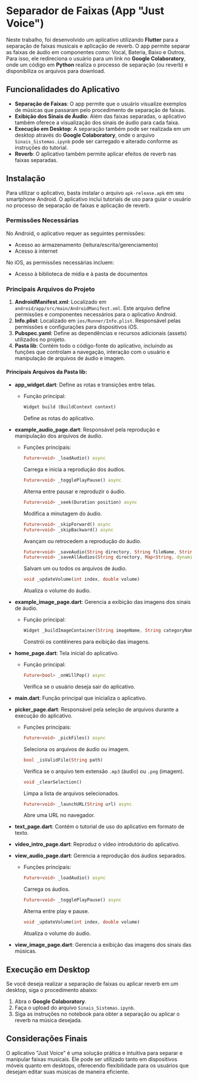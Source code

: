 # Separador de Faixas (App "Just Voice")

Neste trabalho, foi desenvolvido um aplicativo utilizando **Flutter** para a separação de faixas musicais e aplicação de reverb. O app permite separar as faixas de áudio em componentes como: Vocal, Bateria, Baixo e Outros. Para isso, ele redireciona o usuário para um link no **Google Colaboratory**, onde um código em **Python** realiza o processo de separação (ou reverb) e disponibiliza os arquivos para download.

## Funcionalidades do Aplicativo

- **Separação de Faixas**: O app permite que o usuário visualize exemplos de músicas que passaram pelo procedimento de separação de faixas.
- **Exibição dos Sinais de Áudio**: Além das faixas separadas, o aplicativo também oferece a visualização dos sinais de áudio para cada faixa.
- **Execução em Desktop**: A separação também pode ser realizada em um desktop através do **Google Colaboratory**, onde o arquivo `Sinais_Sistemas.ipynb` pode ser carregado e alterado conforme as instruções do tutorial.
- **Reverb**: O aplicativo também permite aplicar efeitos de reverb nas faixas separadas.

## Instalação

Para utilizar o aplicativo, basta instalar o arquivo `apk-release.apk` em seu smartphone Android. O aplicativo inclui tutoriais de uso para guiar o usuário no processo de separação de faixas e aplicação de reverb.

### Permissões Necessárias

No Android, o aplicativo requer as seguintes permissões:
- Acesso ao armazenamento (leitura/escrita/gerenciamento)
- Acesso à internet

No iOS, as permissões necessárias incluem:
- Acesso à biblioteca de mídia e à pasta de documentos

### Principais Arquivos do Projeto

1. **AndroidManifest.xml**: Localizado em `android/app/src/main/AndroidManifest.xml`. Este arquivo define permissões e componentes necessários para o aplicativo Android.
2. **Info.plist**: Localizado em `ios/Runner/Info.plist`. Responsável pelas permissões e configurações para dispositivos iOS.
3. **Pubspec.yaml**: Define as dependências e recursos adicionais (assets) utilizados no projeto.
4. **Pasta lib**: Contém todo o código-fonte do aplicativo, incluindo as funções que controlam a navegação, interação com o usuário e manipulação de arquivos de áudio e imagem.

#### Principais Arquivos da Pasta lib:

- **app_widget.dart**: Define as rotas e transições entre telas.
  
  - Função principal: 
    ```dart
    Widget build (BuildContext context)
    ```
    Define as rotas do aplicativo.

- **example_audio_page.dart**: Responsável pela reprodução e manipulação dos arquivos de áudio.

  - Funções principais:
    ```dart
    Future<void> _loadAudio() async
    ```
    Carrega e inicia a reprodução dos áudios.

    ```dart
    Future<void> _togglePlayPause() async
    ```
    Alterna entre pausar e reproduzir o áudio.

    ```dart
    Future<void> _seek(Duration position) async
    ```
    Modifica a minutagem do áudio.

    ```dart
    Future<void> _skipForward() async
    Future<void> _skipBackward() async
    ```
    Avançam ou retrocedem a reprodução do áudio.

    ```dart
    Future<void> _saveAudio(String directory, String fileName, String assetPath) async
    Future<void> _saveAllAudios(String directory, Map<String, dynamic> audioData) async
    ```
    Salvam um ou todos os arquivos de áudio.

    ```dart
    void _updateVolume(int index, double volume)
    ```
    Atualiza o volume do áudio.

- **example_image_page.dart**: Gerencia a exibição das imagens dos sinais de áudio.

  - Função principal:
    ```dart
    Widget _buildImageContainer(String imageName, String categoryName)
    ```
    Constrói os contêineres para exibição das imagens.

- **home_page.dart**: Tela inicial do aplicativo.

  - Função principal:
    ```dart
    Future<bool> _onWillPop() async
    ```
    Verifica se o usuário deseja sair do aplicativo.

- **main.dart**: Função principal que inicializa o aplicativo.

- **picker_page.dart**: Responsável pela seleção de arquivos durante a execução do aplicativo.

  - Funções principais:
    ```dart
    Future<void> _pickFiles() async
    ```
    Seleciona os arquivos de áudio ou imagem.

    ```dart
    bool _isValidFile(String path)
    ```
    Verifica se o arquivo tem extensão `.mp3` (áudio) ou `.png` (imagem).

    ```dart
    void _clearSelection()
    ```
    Limpa a lista de arquivos selecionados.

    ```dart
    Future<void> _launchURL(String url) async
    ```
    Abre uma URL no navegador.

- **text_page.dart**: Contém o tutorial de uso do aplicativo em formato de texto.

- **video_intro_page.dart**: Reproduz o vídeo introdutório do aplicativo.

- **view_audio_page.dart**: Gerencia a reprodução dos áudios separados.

  - Funções principais:
    ```dart
    Future<void> _loadAudio() async
    ```
    Carrega os áudios.

    ```dart
    Future<void> _togglePlayPause() async
    ```
    Alterna entre play e pause.

    ```dart
    void _updateVolume(int index, double volume)
    ```
    Atualiza o volume do áudio.

- **view_image_page.dart**: Gerencia a exibição das imagens dos sinais das músicas.

## Execução em Desktop

Se você deseja realizar a separação de faixas ou aplicar reverb em um desktop, siga o procedimento abaixo:

1. Abra o **Google Colaboratory**.
2. Faça o upload do arquivo `Sinais_Sistemas.ipynb`.
3. Siga as instruções no notebook para obter a separação ou aplicar o reverb na música desejada.

## Considerações Finais

O aplicativo "Just Voice" é uma solução prática e intuitiva para separar e manipular faixas musicais. Ele pode ser utilizado tanto em dispositivos móveis quanto em desktops, oferecendo flexibilidade para os usuários que desejam editar suas músicas de maneira eficiente.
